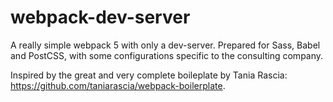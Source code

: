 # webpack-dev-server

A really simple webpack 5 with only a dev-server.
Prepared for Sass, Babel and PostCSS, with some configurations specific to the </Salt> consulting company.

Inspired by the great and very complete boileplate by Tania Rascia: https://github.com/taniarascia/webpack-boilerplate.